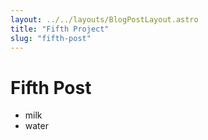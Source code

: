 ```yaml
---
layout: ../../layouts/BlogPostLayout.astro
title: "Fifth Project"
slug: "fifth-post"
---
```


# Fifth Post

- milk
- water
